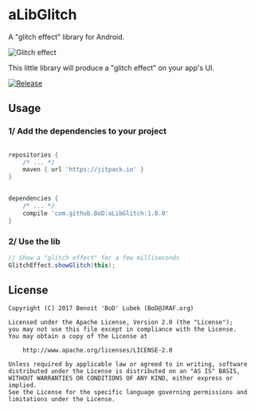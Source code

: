 aLibGlitch
===

A "glitch effect" library for Android.

![Glitch effect](/preview.gif?raw=true "Glitch effect")


This little library will produce a "glitch effect" on your app's UI.

[![Release](https://jitpack.io/v/BoD/aLibGlitch.svg)](https://jitpack.io/#BoD/aLibGlitch/)

Usage
---

### 1/ Add the dependencies to your project

```groovy

repositories {
    /* ... */
    maven { url 'https://jitpack.io' }
}


dependencies {
    /* ... */
    compile 'com.github.BoD:aLibGlitch:1.0.0'
}
```


### 2/ Use the lib

```java
// Show a "glitch effect" for a few milliseconds
GlitchEffect.showGlitch(this);
```

License
---

```
Copyright (C) 2017 Benoit 'BoD' Lubek (BoD@JRAF.org)

Licensed under the Apache License, Version 2.0 (the "License");
you may not use this file except in compliance with the License.
You may obtain a copy of the License at

    http://www.apache.org/licenses/LICENSE-2.0

Unless required by applicable law or agreed to in writing, software
distributed under the License is distributed on an "AS IS" BASIS,
WITHOUT WARRANTIES OR CONDITIONS OF ANY KIND, either express or implied.
See the License for the specific language governing permissions and
limitations under the License.
```
